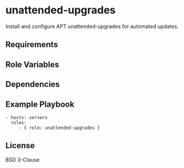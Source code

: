 unattended-upgrades
===================

Install and configure APT unattended-upgrades for automated updates.

Requirements
------------

Role Variables
--------------

Dependencies
------------

Example Playbook
----------------

    - hosts: servers
      roles:
         - { role: unattended-upgrades }

License
-------

BSD 3-Clause
